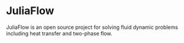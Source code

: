 # JuliaFlow  
JuliaFlow is an open source project for solving fluid dynamic problems including heat transfer and two-phase flow.
